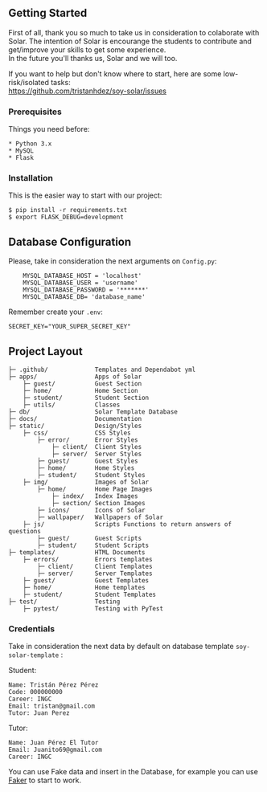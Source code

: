 ## Getting Started

First of all, thank you so much to take us in consideration to colaborate with Solar. The intention of Solar is encourange the students to contribute and get/improve your skills to get some experience. <br>
In the future you'll thanks us, Solar and we will too.

If you want to help but don't know where to start, here are some low-risk/isolated tasks:
<br>
https://github.com/tristanhdez/soy-solar/issues


### Prerequisites

Things you need before:
```
* Python 3.x
* MySQL
* Flask
```
### Installation

This is the easier way to start with our project:

```
$ pip install -r requirements.txt
$ export FLASK_DEBUG=development
```

## Database Configuration

Please, take in consideration the next arguments on `Config.py`:

```
    MYSQL_DATABASE_HOST = 'localhost'
    MYSQL_DATABASE_USER = 'username'
    MYSQL_DATABASE_PASSWORD = '*******'
    MYSQL_DATABASE_DB= 'database_name'
```

Remember create your `.env`:
```
SECRET_KEY="YOUR_SUPER_SECRET_KEY"
```

## Project Layout


    ├─ .github/             Templates and Dependabot yml
    ├─ apps/                Apps of Solar
        ├─ guest/           Guest Section
        ├─ home/            Home Section
        ├─ student/         Student Section
        ├─ utils/           Classes
    ├─ db/                  Solar Template Database
    ├─ docs/                Documentation
    ├─ static/              Design/Styles
        ├─ css/             CSS Styles
            ├─ error/       Error Styles
                ├─ client/  Client Styles
                ├─ server/  Server Styles
            ├─ guest/       Guest Styles
            ├─ home/        Home Styles
            ├─ student/     Student Styles
        ├─ img/             Images of Solar
            ├─ home/        Home Page Images
                ├─ index/   Index Images
                ├─ section/ Section Images
            ├─ icons/       Icons of Solar
            ├─ wallpaper/   Wallpapers of Solar
        ├─ js/              Scripts Functions to return answers of questions
            ├─ guest/       Guest Scripts
            ├─ student/     Student Scripts
    ├─ templates/           HTML Documents
        ├─ errors/          Errors templates
            ├─ client/      Client Templates
            ├─ server/      Server Templates
        ├─ guest/           Guest Templates
        ├─ home/            Home templates
        ├─ student/         Student Templates
    ├─ test/                Testing
        ├─ pytest/          Testing with PyTest


### Credentials

Take in consideration the next data by default on database template `soy-solar-template` :

Student:

```
Name: Tristán Pérez Pérez
Code: 000000000
Career: INGC
Email: tristan@gmail.com
Tutor: Juan Perez
```

Tutor:

```
Name: Juan Pérez El Tutor
Email: Juanito69@gmail.com
Career: INGC
```

You can use Fake data and insert in the Database, for example you can use [Faker](https://github.com/joke2k/faker) to start to work.
